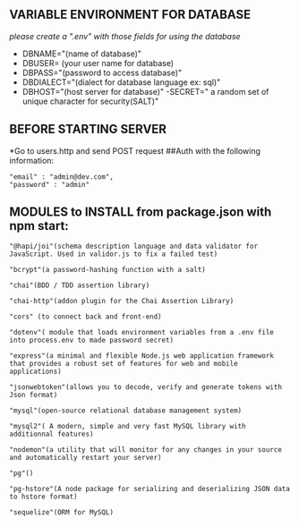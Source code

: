 ## VARIABLE ENVIRONMENT FOR DATABASE

_please create a ".env" with those fields for using the database_

- DBNAME="(name of database)"
- DBUSER= (your user name for database)
- DBPASS="(password to access database)"
- DBDIALECT="(dialect for database language ex: sql)"
- DBHOST="(host server for database)"
  -SECRET=" a random set of unique character for security(SALT)"

## BEFORE STARTING SERVER

\*Go to users.http and send POST request ##Auth with the following information:

    "email" : "admin@dev.com",
    "password" : "admin"

## MODULES to INSTALL from package.json with npm start:

    "@hapi/joi"(schema description language and data validator for JavaScript. Used in validor.js to fix a failed test)

    "bcrypt"(a password-hashing function with a salt)

    "chai"(BDD / TDD assertion library)

    "chai-http"(addon plugin for the Chai Assertion Library)

    "cors" (to connect back and front-end)

    "dotenv"( module that loads environment variables from a .env file into process.env to made password secret)

    "express"(a minimal and flexible Node.js web application framework that provides a robust set of features for web and mobile applications)

    "jsonwebtoken"(allows you to decode, verify and generate tokens with Json format)

    "mysql"(open-source relational database management system)

    "mysql2"( A modern, simple and very fast MySQL library with additionnal features)

    "nodemon"(a utility that will monitor for any changes in your source and automatically restart your server)

    "pg"()

    "pg-hstore"(A node package for serializing and deserializing JSON data to hstore format)

    "sequelize"(ORM for MySQL)
